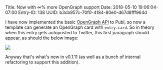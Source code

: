 Title: Now with ∞% more OpenGraph support
Date: 2018-05-10 19:06:04-07:00
Entry-ID: 138
UUID: b3cb957c-70f0-4184-80e0-d67d8fff964d

I have now implemented the basic [OpenGraph API](http://ogp.me) to Publ, so now a template can generate an OpenGraph card with `entry.card`.
So in theory when this entry gets autoposted to Twitter, this first paragraph should appear, as should the below image:

![](/tests/rawr.jpg)

Anyway that's what's new in v0.1.11 (as well as a bunch of internal refactoring to support this addition).
